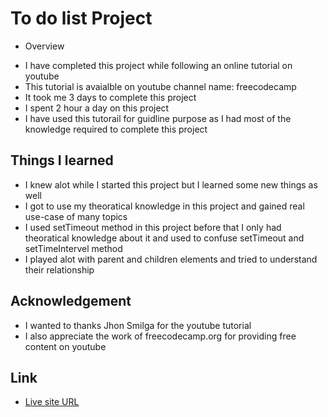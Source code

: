 # To do list Project

* Overview

- I have completed this project while following an online tutorial on youtube
- This tutorial is avaialble on youtube channel name: freecodecamp
- It took me 3 days to complete this project
- I spent 2 hour a day on this project
- I have used this tutorail for guidline purpose as I had most of the knowledge required to complete this project

## Things I learned

- I knew alot while I started this project but I learned some new things as well
- I got to use my theoratical knowledge in this project and gained real use-case of many topics
- I used setTimeout method in this project before that I only had theoratical knowledge about it and used to confuse setTimeout and setTimeIntervel method
- I played alot with parent and children elements and tried to understand their relationship

## Acknowledgement

- I wanted to thanks Jhon Smilga for the youtube tutorial
- I also appreciate the work of freecodecamp.org for providing free content on youtube

## Link

- [Live site URL](https://hassanakhtar8.github.io/TODO-List/)
